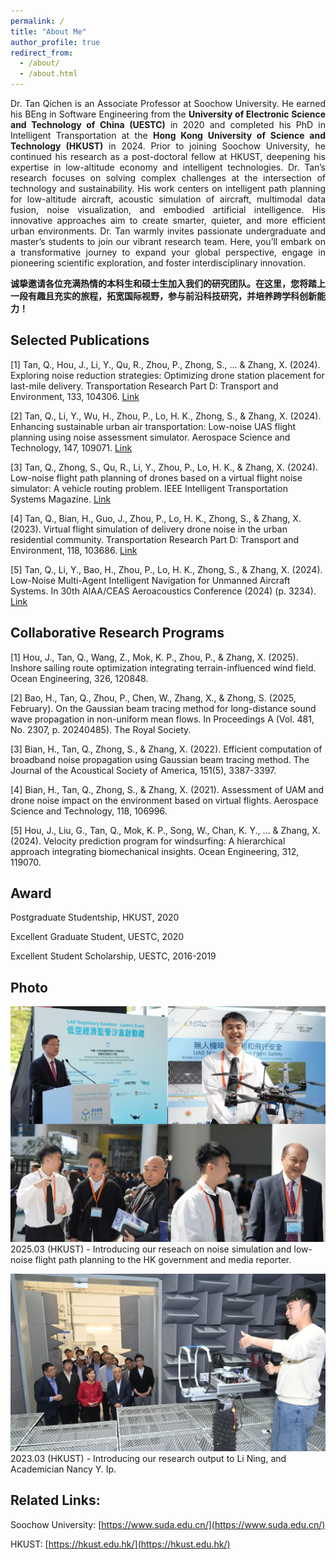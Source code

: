 ```yaml
---
permalink: /
title: "About Me"
author_profile: true
redirect_from: 
  - /about/
  - /about.html
---
```

<div style="text-align: justify;">
Dr. Tan Qichen is an Associate Professor at Soochow University. He earned his BEng in Software Engineering from the <strong>University of Electronic Science and Technology of China (UESTC)</strong> in 2020 and completed his PhD in Intelligent Transportation at the <strong>Hong Kong University of Science and Technology (HKUST)</strong> in 2024. Prior to joining Soochow University, he continued his research as a post-doctoral fellow at HKUST, deepening his expertise in low-altitude economy and intelligent technologies. Dr. Tan’s research focuses on solving complex challenges at the intersection of technology and sustainability. His work centers on intelligent path planning for low-altitude aircraft, acoustic simulation of aircraft, multimodal data fusion, noise visualization, and embodied artificial intelligence. His innovative approaches aim to create smarter, quieter, and more efficient urban environments. Dr. Tan warmly invites passionate undergraduate and master’s students to join our vibrant research team. Here, you’ll embark on a transformative journey to expand your global perspective, engage in pioneering scientific exploration, and foster interdisciplinary innovation.

<strong>诚挚邀请各位充满热情的本科生和硕士生加入我们的研究团队。在这里，您将踏上一段有趣且充实的旅程，拓宽国际视野，参与前沿科技研究，并培养跨学科创新能力！</strong>
</div>


Selected Publications
------
[1] Tan, Q., Hou, J., Li, Y., Qu, R., Zhou, P., Zhong, S., ... & Zhang, X. (2024). Exploring noise reduction strategies: Optimizing drone station placement for last-mile delivery. Transportation Research Part D: Transport and Environment, 133, 104306. [Link](https://www.sciencedirect.com/science/article/pii/S1361920924002633)

[2] Tan, Q., Li, Y., Wu, H., Zhou, P., Lo, H. K., Zhong, S., & Zhang, X. (2024). Enhancing sustainable urban air transportation: Low-noise UAS flight planning using noise assessment simulator. Aerospace Science and Technology, 147, 109071. [Link](https://www.sciencedirect.com/science/article/pii/S1270963824002049)

[3] Tan, Q., Zhong, S., Qu, R., Li, Y., Zhou, P., Lo, H. K., & Zhang, X. (2024). Low-noise flight path planning of drones based on a virtual flight noise simulator: A vehicle routing problem. IEEE Intelligent Transportation Systems Magazine. [Link](https://ieeexplore.ieee.org/abstract/document/10540653)

[4] Tan, Q., Bian, H., Guo, J., Zhou, P., Lo, H. K., Zhong, S., & Zhang, X. (2023). Virtual flight simulation of delivery drone noise in the urban residential community. Transportation Research Part D: Transport and Environment, 118, 103686. [Link](https://www.sciencedirect.com/science/article/pii/S1361920923000834)

[5] Tan, Q., Li, Y., Bao, H., Zhou, P., Lo, H. K., Zhong, S., & Zhang, X. (2024). Low-Noise Multi-Agent Intelligent Navigation for Unmanned Aircraft Systems. In 30th AIAA/CEAS Aeroacoustics Conference (2024) (p. 3234). [Link](https://arc.aiaa.org/doi/abs/10.2514/6.2024-3234)

Collaborative Research Programs
------
[1] Hou, J., Tan, Q., Wang, Z., Mok, K. P., Zhou, P., & Zhang, X. (2025). Inshore sailing route optimization integrating terrain-influenced wind field. Ocean Engineering, 326, 120848. 

[2] Bao, H., Tan, Q., Zhou, P., Chen, W., Zhang, X., & Zhong, S. (2025, February). On the Gaussian beam tracing method for long-distance sound wave propagation in non-uniform mean flows. In Proceedings A (Vol. 481, No. 2307, p. 20240485). The Royal Society.

[3] Bian, H., Tan, Q., Zhong, S., & Zhang, X. (2022). Efficient computation of broadband noise propagation using Gaussian beam tracing method. The Journal of the Acoustical Society of America, 151(5), 3387-3397.

[4] Bian, H., Tan, Q., Zhong, S., & Zhang, X. (2021). Assessment of UAM and drone noise impact on the environment based on virtual flights. Aerospace Science and Technology, 118, 106996.

[5] Hou, J., Liu, G., Tan, Q., Mok, K. P., Song, W., Chan, K. Y., ... & Zhang, X. (2024). Velocity prediction program for windsurfing: A hierarchical approach integrating biomechanical insights. Ocean Engineering, 312, 119070.

Award
------
Postgraduate Studentship, HKUST, 2020

Excellent Graduate Student, UESTC, 2020

Excellent Student Scholarship, UESTC, 2016-2019



Photo
------
![abc](/images/pt2.jpg)
2025.03 (HKUST) - Introducing our reseach on noise simulation and low-noise flight path planning to the HK government and media reporter.

![abc](/images/pt1.png)
2023.03 (HKUST) - Introducing our research output to Li Ning, and Academician Nancy Y. Ip.

Related Links:
------
Soochow University: [https://www.suda.edu.cn/](https://www.suda.edu.cn/)

HKUST: [https://hkust.edu.hk/](https://hkust.edu.hk/)


